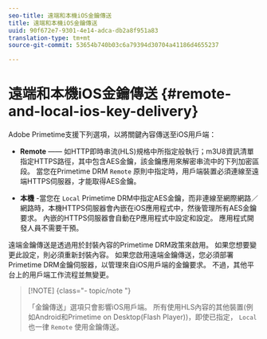```yaml
---
seo-title: 遠端和本機iOS金鑰傳送
title: 遠端和本機iOS金鑰傳送
uuid: 90f672e7-9301-4e14-adca-db2a8f951a83
translation-type: tm+mt
source-git-commit: 53654b740b03c6a79394d30704a41186d4655237

---
```



# 遠端和本機iOS金鑰傳送 {#remote-and-local-ios-key-delivery}

Adobe Primetime支援下列選項，以將關鍵內容傳送至iOS用戶端：

* **Remote** —— 如HTTP即時串流(HLS)規格中所指定般執行；m3U8資訊清單指定HTTPS路徑，其中包含AES金鑰，該金鑰應用來解密串流中的下列加密區段。 當您在Primetime DRM `Remote` 原則中指定時，用戶端裝置必須連線至遠端HTTPS伺服器，才能取得AES金鑰。

* **本機** -當您在 `Local` Primetime DRM中指定AES金鑰，而非連線至網際網路／網路時，本機HTTPS伺服器會內嵌在iOS應用程式中，然後管理所有AES金鑰要求。 內嵌的HTTPS伺服器會自動在P應用程式中設定和設定。 應用程式開發人員不需要干預。

遠端金鑰傳送是透過用於封裝內容的Primetime DRM政策來啟用。 如果您想要變更此設定，則必須重新封裝內容。 如果您啟用遠端金鑰傳送，您必須部署Primetime DRM金鑰伺服器，以管理來自iOS用戶端的金鑰要求。 不過，其他平台上的用戶端工作流程並無變更。

>[!NOTE] {class=&quot;- topic/note &quot;}
>
>「金鑰傳送」選項只會影響iOS用戶端。 所有使用HLS內容的其他裝置(例如Android和Primetime on Desktop(Flash Player))，即使已指定， `Local` 也一律 `Remote` 使用金鑰傳送。

